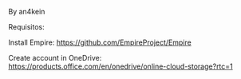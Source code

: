By an4kein


Requisitos:

Install Empire: https://github.com/EmpireProject/Empire

Create account in OneDrive: https://products.office.com/en/onedrive/online-cloud-storage?rtc=1
